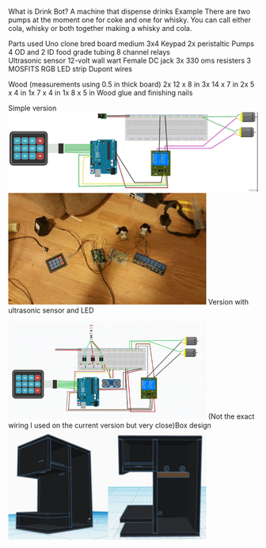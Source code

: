 What is Drink Bot?
A machine that dispense drinks
Example
There are two pumps at the moment one for coke and one for whisky. You can call either cola, whisky or both together making a whisky and cola.

Parts used
Uno clone 
bred board medium
3x4 Keypad
2x peristaltic Pumps
4 OD and 2 ID food grade tubing
8 channel relays  
Ultrasonic sensor 
12-volt wall wart
Female DC jack 
3x 330 oms resisters
3 MOSFITS
RGB LED strip
Dupont wires

Wood (measurements using 0.5 in thick board)
2x 12 x 8 in
3x 14 x 7 in
2x 5 x 4 in
1x 7 x 4 in
1x 8 x 5 in
Wood glue and finishing nails

Simple version
<img src="images/simpleSkatch.jpg" alt="simple sketch" title="Optional title" width="800">
<img src="images/buildPic.jpg" alt="build picture" title="Optional title" width="400">
Version with ultrasonic sensor and LED

<img src="images/DrinkBotsketch.png" alt="drink bot sketch" title="Optional title" width="400">
(Not the exact wiring I used on the current version but very close)Box design
<img src="/images\boxDesign.JPG" alt="box design " title="Optional title"width="400">
